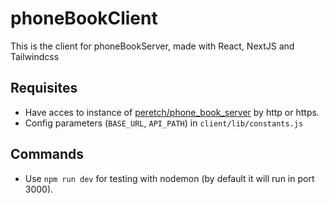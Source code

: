 # phoneBookClient
This is the client for phoneBookServer, made with React, NextJS and Tailwindcss

## Requisites
- Have acces to instance of [peretch/phone_book_server](https://github.com/peretch/phoneBookServer) by http or https.
- Config parameters (`BASE_URL`, `API_PATH`) in `client/lib/constants.js`

## Commands
- Use `npm run dev` for testing with nodemon (by default it will run in port 3000).
